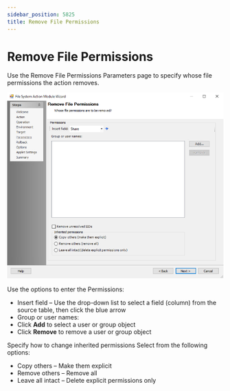```yaml
---
sidebar_position: 5825
title: Remove File Permissions
---
```


# Remove File Permissions

Use the Remove File Permissions Parameters page to specify whose file permissions the action removes.

![File System Action Module Wizard Remove File Permissions Parameters page](../../../../../../../../static/images/AccessAnalyzer_12.0/Content/Resources/Images/EnterpriseAuditor/Admin/Action/FileSystem/Parameters/RemoveFilePermissions.png "File System Action Module Wizard Remove File Permissions Parameters page")

Use the options to enter the Permissions:

* Insert field – Use the drop-down list to select a field (column) from the source table, then click the blue arrow
* Group or user names:
* Click **Add** to select a user or group object
* Click **Remove** to remove a user or group object

Specify how to change inherited permissions Select from the following options:

* Copy others – Make them explicit
* Remove others – Remove all
* Leave all intact – Delete explicit permissions only